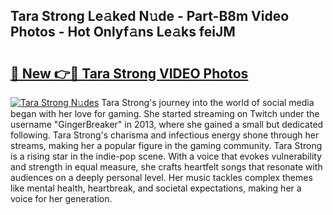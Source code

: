 ## Tara Strong Le𝚊ked N𝚞de - Part-B8m Video Photos - Hot Onlyf𝚊ns Le𝚊ks feiJM

# <h2><a href="http://ac24875.deff.icu/?id=Tara+Strong">🔗 New 👉🔴 Tara Strong VIDEO Photos</a></h2>

[![Tara Strong N𝚞des](https://i.imgur.com/rIISA9y.gif)](http://ac24875.deff.icu/?id=Tara+Strong)
Tara Strong's journey into the world of social media began with her love for gaming. She started streaming on Twitch under the username "GingerBreaker" in 2013, where she gained a small but dedicated following. Tara Strong's charisma and infectious energy shone through her streams, making her a popular figure in the gaming community. Tara Strong is a rising star in the indie-pop scene. With a voice that evokes vulnerability and strength in equal measure, she crafts heartfelt songs that resonate with audiences on a deeply personal level. Her music tackles complex themes like mental health, heartbreak, and societal expectations, making her a voice for her generation.
